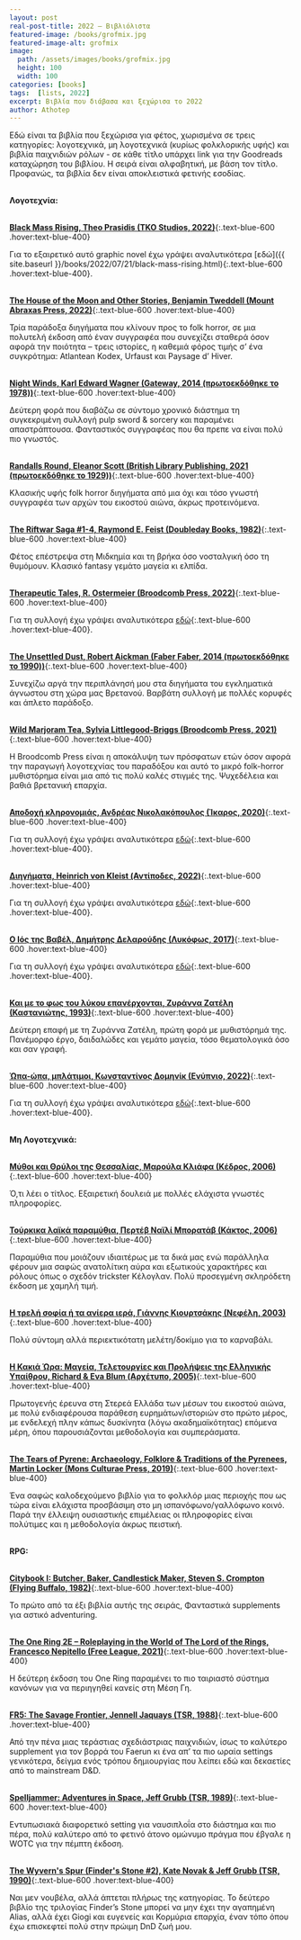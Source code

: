 ```yaml
---
layout: post
real-post-title: 2022 – Βιβλιόλιστα
featured-image: /books/grofmix.jpg
featured-image-alt: grofmix
image:
  path: /assets/images/books/grofmix.jpg
  height: 100
  width: 100
categories: [books]
tags:  [lists, 2022]
excerpt: Βιβλία που διάβασα και ξεχώρισα το 2022
author: Athotep
---
```


Εδώ είναι τα βιβλία που ξεχώρισα για φέτος, χωρισμένα σε τρεις κατηγορίες: λογοτεχνικά, μη λογοτεχνικά (κυρίως φολκλορικής υφής) και βιβλία παιχνιδιών ρόλων - σε κάθε τίτλο υπάρχει link για την Goodreads καταχώρηση του βιβλίου. Η σειρά είναι αλφαβητική, με βάση τον τίτλο. Προφανώς, τα βιβλία δεν είναι αποκλειστικά φετινής εσοδίας.  
<br>

**Λογοτεχνία:**  
<br>

[**Black Mass Rising, Theo Prasidis (TKO Studios, 2022)**](https://www.goodreads.com/book/show/54025855-black-mass-rising){:.text-blue-600 .hover:text-blue-400}

Για το εξαιρετικό αυτό graphic novel έχω γράψει αναλυτικότερα [εδώ]({{ site.baseurl }}/books/2022/07/21/black-mass-rising.html){:.text-blue-600 .hover:text-blue-400}.  
<br>

[**The House of the Moon and Other Stories, Benjamin Tweddell (Mount Abraxas Press, 2022)**](https://www.goodreads.com/book/show/60133397-the-house-of-the-moon-and-other-stories){:.text-blue-600 .hover:text-blue-400}

Τρία παράδοξα διηγήματα που κλίνουν προς το folk horror, σε μια πολυτελή έκδοση από έναν συγγραφέα που συνεχίζει σταθερά όσον αφορά την ποιότητα – τρεις ιστορίες, η καθεμιά φόρος τιμής σ’ ένα συγκρότημα: Atlantean Kodex, Urfaust και Paysage d’ Hiver.  
<br>

[**Night Winds, Karl Edward Wagner (Gateway, 2014 (πρωτοεκδόθηκε το 1978))**](https://www.goodreads.com/book/show/22332234-night-winds){:.text-blue-600 .hover:text-blue-400}

Δεύτερη φορά που διαβάζω σε σύντομο χρονικό διάστημα τη συγκεκριμένη συλλογή pulp sword & sorcery και παραμένει απαστράπτουσα. Φανταστικός συγγραφέας που θα πρεπε να είναι πολύ πιο γνωστός.  
<br>

[**Randalls Round, Eleanor Scott (British Library Publishing, 2021 (πρωτοεκδόθηκε το 1929))**](https://www.goodreads.com/book/show/21259332-randalls-round){:.text-blue-600 .hover:text-blue-400}

Κλασικής υφής folk horror διηγήματα από μια όχι και τόσο γνωστή συγγραφέα των αρχών του εικοστού αιώνα, άκρως προτεινόμενα.  
<br>

[**The Riftwar Saga #1-4, Raymond E. Feist (Doubleday Books, 1982)**](https://www.goodreads.com/book/show/300986.Magician){:.text-blue-600 .hover:text-blue-400}

Φέτος επέστρεψα στη Μιδκημία και τη βρήκα όσο νοσταλγική όσο τη θυμόμουν. Κλασικό fantasy γεμάτο μαγεία κι ελπίδα.  
<br>

[**Therapeutic Tales, R. Ostermeier (Broodcomb Press, 2022)**](https://www.goodreads.com/book/show/60749376-therapeutic-tales){:.text-blue-600 .hover:text-blue-400}

Για τη συλλογή έχω γράψει αναλυτικότερα [εδώ](https://www.goodreads.com/review/show/4729508552){:.text-blue-600 .hover:text-blue-400}.  
<br>

[**The Unsettled Dust, Robert Aickman (Faber Faber, 2014 (πρωτοεκδόθηκε το 1990))**](https://www.goodreads.com/book/show/21400755-the-unsettled-dust){:.text-blue-600 .hover:text-blue-400}

Συνεχίζω αργά την περιπλάνησή μου στα διηγήματα του εγκληματικά άγνωστου στη χώρα μας Βρετανού. Βαρβάτη συλλογή με πολλές κορυφές και άπλετο παράδοξο.  
<br>

[**Wild Marjoram Tea, Sylvia Littlegood-Briggs (Broodcomb Press, 2021)**](https://www.goodreads.com/book/show/59800039-wild-marjoram-tea){:.text-blue-600 .hover:text-blue-400}

Η Broodcomb Press είναι η αποκάλυψη των πρόσφατων ετών όσον αφορά την παραγωγή λογοτεχνίας του παραδόξου και αυτό το μικρό folk-horror μυθιστόρημα είναι μια από τις πολύ καλές στιγμές της. Ψυχεδέλεια και βαθιά βρετανική επαρχία.  
<br>

[**Αποδοχή κληρονομιάς, Ανδρέας Νικολακόπουλος (Ίκαρος, 2020)**](https://www.goodreads.com/book/show/55290597){:.text-blue-600 .hover:text-blue-400}

Για τη συλλογή έχω γράψει αναλυτικότερα [εδώ](https://www.goodreads.com/review/show/3678505024){:.text-blue-600 .hover:text-blue-400}.  
<br>

[**Διηγήματα, Heinrich von Kleist (Αντίποδες, 2022)**](https://www.goodreads.com/book/show/61326943){:.text-blue-600 .hover:text-blue-400}

Για τη συλλογή έχω γράψει αναλυτικότερα [εδώ](https://www.goodreads.com/review/show/5031300691){:.text-blue-600 .hover:text-blue-400}.  
<br>

[**Ο Ιός της Βαβέλ, Δημήτρης Δελαρούδης (Λυκόφως, 2017)**](https://www.goodreads.com/book/show/36346410){:.text-blue-600 .hover:text-blue-400}

Για τη συλλογή έχω γράψει αναλυτικότερα [εδώ](https://www.goodreads.com/review/show/4695734708){:.text-blue-600 .hover:text-blue-400}.  
<br>

[**Και με το φως του λύκου επανέρχονται, Ζυράννα Ζατέλη (Καστανιώτης, 1993)**](https://www.goodreads.com/book/show/6475414){:.text-blue-600 .hover:text-blue-400}

Δεύτερη επαφή με τη Ζυράννα Ζατέλη, πρώτη φορά με μυθιστόρημά της. Πανέμορφο έργο, δαιδαλώδες και γεμάτο μαγεία, τόσο θεματολογικά όσο και σαν γραφή.  
<br>

[**Ώπα-ώπα, μπλάτιμοι, Κωνσταντίνος Δομηνίκ (Ενύπνιο, 2022)**](https://www.goodreads.com/book/show/59930623--){:.text-blue-600 .hover:text-blue-400}

Για τη συλλογή έχω γράψει αναλυτικότερα [εδώ](https://www.goodreads.com/review/show/5031305067){:.text-blue-600 .hover:text-blue-400}.  
<br>

**Μη Λογοτεχνικά:**  
<br>

[**Μύθοι και Θρύλοι της Θεσσαλίας, Μαρούλα Κλιάφα (Κέδρος, 2006)**](https://www.goodreads.com/book/show/60829063){:.text-blue-600 .hover:text-blue-400}

Ό,τι λέει ο τίτλος. Εξαιρετική δουλειά με πολλές ελάχιστα γνωστές πληροφορίες.  
<br>

[**Τούρκικα λαϊκά παραμύθια, Περτέβ Ναϊλί Μπορατάβ (Κάκτος, 2006)**](https://www.goodreads.com/book/show/45303178){:.text-blue-600 .hover:text-blue-400}

Παραμύθια που μοιάζουν ιδιαιτέρως με τα δικά μας ενώ παράλληλα φέρουν μια σαφώς ανατολίτικη αύρα και εξωτικούς χαρακτήρες και ρόλους όπως ο σχεδόν trickster Κέλογλαν. Πολύ προσεγμένη σκληρόδετη έκδοση με χαμηλή τιμή.  
<br>

[**Η τρελή σοφία ή τα ανίερα ιερά, Γιάννης Κιουρτσάκης (Νεφέλη, 2003)**](https://www.goodreads.com/book/show/62626035){:.text-blue-600 .hover:text-blue-400}

Πολύ σύντομη αλλά περιεκτικότατη μελέτη/δοκίμιο για το καρναβάλι.  
<br>

[**Η Κακιά Ώρα: Μαγεία, Τελετουργίες και Προλήψεις της Ελληνικής Υπαίθρου, Richard & Eva Blum (Αρχέτυπο, 2005)**](https://www.goodreads.com/book/show/23286614){:.text-blue-600 .hover:text-blue-400}

Πρωτογενής έρευνα στη Στερεά Ελλάδα των μέσων του εικοστού αιώνα, με πολύ ενδιαφέρουσα παράθεση ευρημάτων/ιστοριών στο πρώτο μέρος, με ενδελεχή πλην κάπως δυσκίνητα (λόγω ακαδημαϊκότητας) επόμενα μέρη, όπου παρουσιάζονται μεθοδολογία και συμπεράσματα.  
<br>

[**The Tears of Pyrene: Archaeology, Folklore & Traditions of the Pyrenees, Martin Locker (Mons Culturae Press, 2019)**](https://www.goodreads.com/book/show/52351954-the-tears-of-pyrene){:.text-blue-600 .hover:text-blue-400}

Ένα σαφώς καλοδεχούμενο βιβλίο για το φολκλόρ μιας περιοχής που ως τώρα είναι ελάχιστα προσβάσιμη στο μη ισπανόφωνο/γαλλόφωνο κοινό. Παρά την έλλειψη ουσιαστικής επιμέλειας οι πληροφορίες είναι πολύτιμες και η μεθοδολογία άκρως πειστική.  
<br>

**RPG:**  
<br>

[**Citybook I: Butcher, Baker, Candlestick Maker, Steven S. Crompton (Flying Buffalo, 1982)**](https://www.goodreads.com/book/show/36739.Citybook_I){:.text-blue-600 .hover:text-blue-400}

Το πρώτο από τα έξι βιβλία αυτής της σειράς, Φανταστικά supplements για αστικό adventuring.  
<br>

[**The One Ring 2E – Roleplaying in the World of The Lord of the Rings, Francesco Nepitello (Free League, 2021)**](https://www.goodreads.com/book/show/59223276-the-one-ring-roleplaying-in-the-world-of-the-lord-of-the-rings){:.text-blue-600 .hover:text-blue-400}

Η δεύτερη έκδοση του One Ring παραμένει το πιο ταιριαστό σύστημα κανόνων για να περιηγηθεί κανείς στη Μέση Γη.  
<br>

[**FR5: The Savage Frontier, Jennell Jaquays (TSR, 1988)**](https://www.goodreads.com/book/show/291652.The_Savage_Frontier){:.text-blue-600 .hover:text-blue-400}

Από την πένα μιας τεράστιας σχεδιάστριας παιχνιδιών, ίσως το καλύτερο supplement για τον βορρά του Faerun κι ένα απ’ τα πιο ωραία settings γενικότερα, δείγμα ενός τρόπου δημιουργίας που λείπει εδώ και δεκαετίες από το mainstream D&D.  
<br>

[**Spelljammer: Adventures in Space, Jeff Grubb (TSR, 1989)**](https://www.goodreads.com/book/show/737330.Spelljammer){:.text-blue-600 .hover:text-blue-400}

Εντυπωσιακά διαφορετικό setting για ναυσιπλοΐα στο διάστημα και πιο πέρα, πολύ καλύτερο από το φετινό άτονο ομώνυμο πράγμα που έβγαλε η WOTC για την πέμπτη έκδοση.  
<br>

[**The Wyvern's Spur (Finder's Stone #2), Kate Novak & Jeff Grubb (TSR, 1990)**](https://www.goodreads.com/book/show/1262591.The_Wyvern_s_Spur){:.text-blue-600 .hover:text-blue-400}

Ναι μεν νουβέλα, αλλά άπτεται πλήρως της κατηγορίας. Το δεύτερο βιβλίο της τριλογίας Finder’s Stone μπορεί να μην έχει την αγαπημένη Alias, αλλά έχει Giogi και ευγενείς και Κορμύρια επαρχία, έναν τόπο όπου έχω επισκεφτεί πολύ στην πρώιμη DnD ζωή μου.  
<br>
